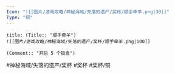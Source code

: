 ```yaml
---
Icon: "![[图片/游戏攻略/神秘海域/失落的遗产/奖杯/顺手牵羊.png|30]]"
Type: "铜"
---
```

```ad-common-bronze-trophy
title: (Title:: "顺手牵羊")
![[图片/游戏攻略/神秘海域/失落的遗产/奖杯/顺手牵羊.png|100]]

(Comment:: "开启 5 个锁盒")
```

#神秘海域/失落的遗产/奖杯 #奖杯 #奖杯/铜
